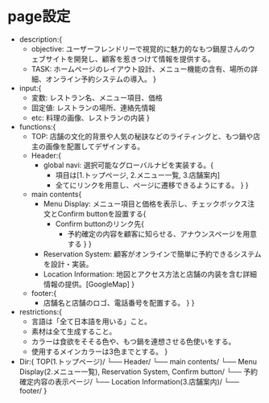 # page設定
- description:{
    - objective: ユーザーフレンドリーで視覚的に魅力的なもつ鍋屋さんのウェブサイトを開発し、顧客を惹きつけて情報を提供する。
    - TASK: ホームページのレイアウト設計、メニュー機能の含有、場所の詳細、オンライン予約システムの導入。
}
- input:{
    - 変数: レストラン名、メニュー項目、価格
    - 固定値: レストランの場所、連絡先情報
    - etc: 料理の画像、レストランの内装
}
- functions:{
    - TOP: 店舗の文化的背景や人気の秘訣などのライティングと、もつ鍋や店主の画像を配置してデザインする。
    - Header:{
        - global navi: 選択可能なグローバルナビを実装する。{
            - 項目は[1.トップページ, 2.メニュー一覧, 3.店舗案内]
            - 全てにリンクを用意し、ページに遷移できるようにする。
        }
    }
    - main contents{
        - Menu Display: メニュー項目と価格を表示し、チェックボックス注文とConfirm buttonを設置する{
            - Confirm buttonのリンク先{
                - 予約確定の内容を顧客に知らせる、アナウンスページを用意する
                }
            }
        - Reservation System: 顧客がオンラインで簡単に予約できるシステムを設計・実装。
        - Location Information: 地図とアクセス方法と店舗の内装を含む詳細情報の提供。[GoogleMap]
    }
    - footer:{
        - 店舗名と店舗のロゴ、電話番号を配置する。
    }
}
- restrictions:{
    - 言語は「全て日本語を用いる」こと。
    - 素材は全て生成すること。
    - カラーは食欲をそそる色や、もつ鍋を連想させる色使いをする。
    - 使用するメインカラーは3色までとする。
}
- Dir:{
    TOP(1.トップページ)/
        └── Header/
        └── main contents/
            └── Menu Display(2.メニュー一覧), Reservation System, Confirm button/
                └── 予約確定内容の表示ページ/
            └── Location Information(3.店舗案内)/
        └── footer/
}